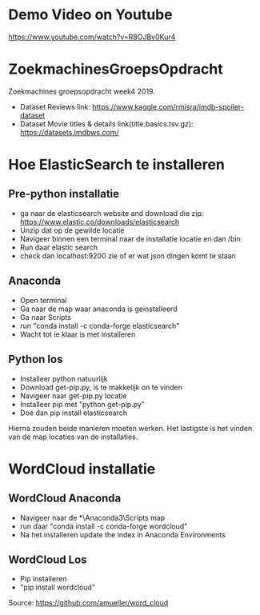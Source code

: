# Demo Video on Youtube
https://www.youtube.com/watch?v=R8OJBv0Kur4

# ZoekmachinesGroepsOpdracht
Zoekmachines groepsopdracht week4 2019.
- Dataset Reviews link:
https://www.kaggle.com/rmisra/imdb-spoiler-dataset
- Dataset Movie titles & details link(title.basics.tsv.gz):
https://datasets.imdbws.com/

# Hoe ElasticSearch te installeren
## Pre-python installatie
- ga naar de elasticsearch website and download die zip: https://www.elastic.co/downloads/elasticsearch
- Unzip dat op de gewilde locatie
- Navigeer binnen een terminal naar de installatie locatie en dan /bin
- Run daar elastic search
- check dan localhost:9200 zie of er wat json dingen komt te staan

## Anaconda
- Open terminal
- Ga naar de map waar anaconda is geinstalleerd
- Ga naar Scripts
- run "conda install -c conda-forge elasticsearch"
- Wacht tot ie klaar is met installeren

## Python los
- Installeer python natuurlijk
- Download get-pip.py, is te makkelijk on te vinden
- Navigeer naar get-pip.py locatie
- Installeer pip met "python get-pip.py"
- Doe dan pip install elasticsearch

Hierna zouden beide manieren moeten werken. Het lastigste is het vinden van de map locaties van de installaties.

# WordCloud installatie
## WordCloud Anaconda
- Navigeer naar de *\Anaconda3\Scripts map
- run daar "conda install -c conda-forge wordcloud"
- Na het installeren update the index in Anaconda Environments

## WordCloud Los
- Pip installeren
- "pip install wordcloud"

Source: https://github.com/amueller/word_cloud
